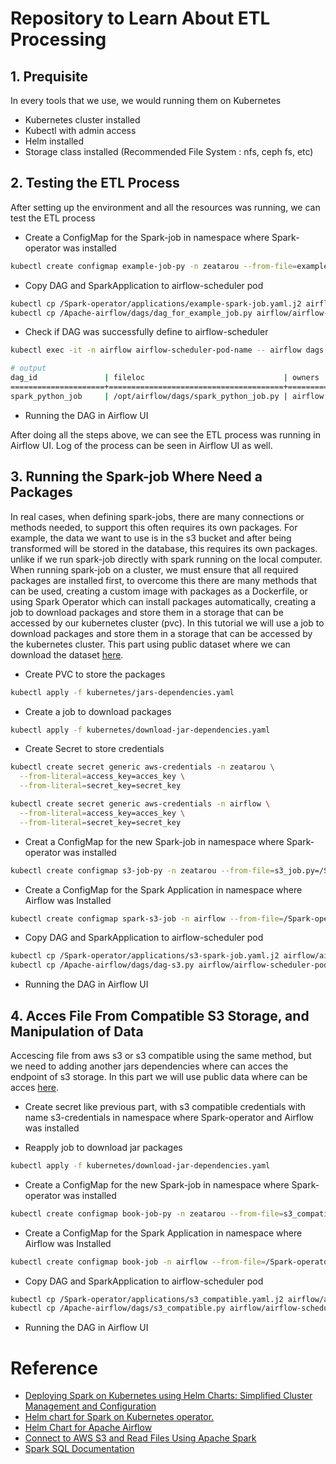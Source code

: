 # Repository to Learn About ETL Processing
## 1. Prequisite
In every tools that we use, we would running them on Kubernetes
- Kubernetes cluster installed
- Kubectl with admin access
- Helm installed
- Storage class installed (Recommended File System : nfs, ceph fs, etc)

## 2. Testing the ETL Process
After setting up the environment and all the resources was running, we can test the ETL process

- Create a ConfigMap for the Spark-job in namespace where Spark-operator was installed
```bash
kubectl create configmap example-job-py -n zeatarou --from-file=example_job.py=/Spark-operator/spark-job/example_job.py
```

- Copy DAG and SparkApplication to airflow-scheduler pod
```bash
kubectl cp /Spark-operator/applications/example-spark-job.yaml.j2 airflow/airflow-scheduler-pod-name:/opt/airflow/dags/
kubectl cp /Apache-airflow/dags/dag_for_example_job.py airflow/airflow-scheduler-pod-name:/opt/airflow/dags/
```

- Check if DAG was successfully define to airflow-scheduler
```bash
kubectl exec -it -n airflow airflow-scheduler-pod-name -- airflow dags list

# output
dag_id               | fileloc                               | owners  | is_paused
=====================+=======================================+=========+==========
spark_python_job     | /opt/airflow/dags/spark_python_job.py | airflow | None
```

- Running the DAG in Airflow UI

After doing all the steps above, we can see the ETL process was running in Airflow UI. Log of the process can be seen in Airflow UI as well.


## 3. Running the Spark-job Where Need a Packages
In real cases, when defining spark-jobs, there are many connections or methods needed, to support this often requires its own packages. For example, the data we want to use is in the s3 bucket and after being transformed will be stored in the database, this requires its own packages. unlike if we run spark-job directly with spark running on the local computer. When running spark-job on a cluster, we must ensure that all required packages are installed first, to overcome this there are many methods that can be used, creating a custom image with packages as a Dockerfile, or using Spark Operator which can install packages automatically, creating a job to download packages and store them in a storage that can be accessed by our kubernetes cluster (pvc). In this tutorial we will use a job to download packages and store them in a storage that can be accessed by the kubernetes cluster. This part using public dataset where we can download the dataset [here](https://www.kaggle.com/datasets/willianoliveiragibin/uk-property-price-data-1995-2023-04).

- Create PVC to store the packages
```bash
kubectl apply -f kubernetes/jars-dependencies.yaml
```

- Create a job to download packages
```bash
kubectl apply -f kubernetes/download-jar-dependencies.yaml
```

- Create Secret to store credentials
```bash
kubectl create secret generic aws-credentials -n zeatarou \
  --from-literal=access_key=acces_key \
  --from-literal=secret_key=secret_key

kubectl create secret generic aws-credentials -n airflow \
  --from-literal=access_key=acces_key \
  --from-literal=secret_key=secret_key
```

- Creat a ConfigMap for the new Spark-job in namespace where Spark-operator was installed
```bash
kubectl create configmap s3-job-py -n zeatarou --from-file=s3_job.py=/Spark-operator/spark-job/s3_job.py
```

- Create a ConfigMap for the Spark Application in namespace where Airflow was Installed
```bash
kubectl create configmap spark-s3-job -n airflow --from-file=/Spark-operator/applications/s3-spark-job.yaml
```

- Copy DAG and SparkApplication to airflow-scheduler pod
```bash
kubectl cp /Spark-operator/applications/s3-spark-job.yaml.j2 airflow/airflow-scheduler-pod-name:/opt/airflow/dags/
kubectl cp /Apache-airflow/dags/dag-s3.py airflow/airflow-scheduler-pod-name:/opt/airflow/dags/
```

- Running the DAG in Airflow UI

## 4. Acces File From Compatible S3 Storage, and Manipulation of Data
Accescing file from aws s3 or s3 compatible using the same method, but we need to adding another jars dependencies where can acces the endpoint of s3 storage. In this part we will use public data where can be acces [here](https://www.kaggle.com/datasets/mohamedbakhet/amazon-books-reviews/data).

- Create secret like previous part, with s3 compatible credentials with name s3-credentials in namespace where Spark-operator and Airflow was installed

- Reapply job to download jar packages
```bash
kubectl apply -f kubernetes/download-jar-dependencies.yaml
```

- Create a ConfigMap for the new Spark-job in namespace where Spark-operator was installed
```bash
kubectl create configmap book-job-py -n zeatarou --from-file=s3_compatible.py=/Spark-operator/spark-job/s3_compatible.py
```

- Create a ConfigMap for the Spark Application in namespace where Airflow was Installed
```bash
kubectl create configmap book-job -n airflow --from-file=/Spark-operator/applications/s3_compatible.yaml
```

- Copy DAG and SparkApplication to airflow-scheduler pod
```bash
kubectl cp /Spark-operator/applications/s3_compatible.yaml.j2 airflow/airflow-scheduler-pod-name:/opt/airflow/dags/
kubectl cp /Apache-airflow/dags/s3_compatible.py airflow/airflow-scheduler-pod-name:/opt/airflow/dags/
```

- Running the DAG in Airflow UI

# Reference
- [Deploying Spark on Kubernetes using Helm Charts: Simplified Cluster Management and Configuration](https://medium.com/@SaphE/deploying-apache-spark-on-kubernetes-using-helm-charts-simplified-cluster-management-and-ee5e4f2264fd)
- [Helm chart for Spark on Kubernetes operator.](https://github.com/kubeflow/spark-operator/tree/master/charts/spark-operator-chart)
- [Helm Chart for Apache Airflow](https://airflow.apache.org/docs/helm-chart/stable/index.html)
- [Connect to AWS S3 and Read Files Using Apache Spark](https://medium.com/@Shamimw/connect-to-aws-s3-and-read-files-using-apache-spark-186943a5169a)
- [Spark SQL Documentation](https://spark.apache.org/docs/latest/api/python/reference/pyspark.sql/index.html)